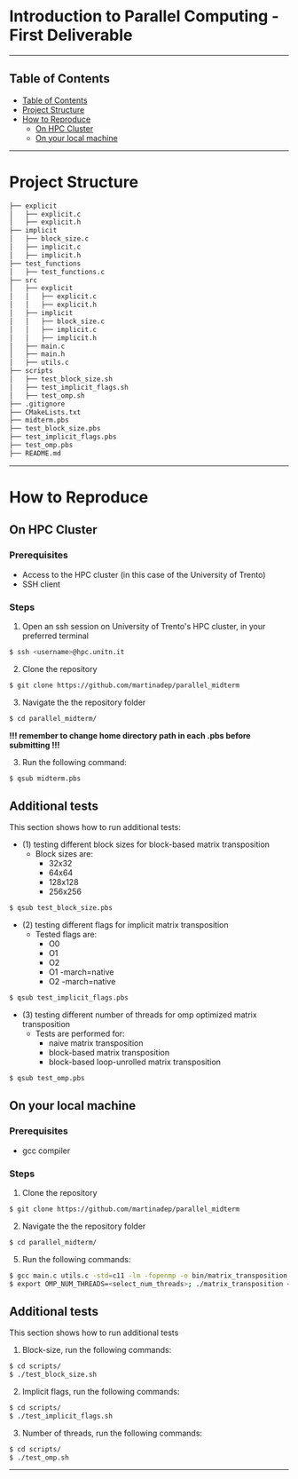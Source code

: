 # Introduction to Parallel Computing - First Deliverable
---

## Table of Contents

- [Table of Contents](#table-of-contents)
- [Project Structure](#project-structure)
- [How to Reproduce](#how-to-reproduce)
    - [On HPC Cluster](#on-hpc-cluster)
    - [On your local machine](#on-your-local-machine)
---

# Project Structure

```bash
├── explicit
│   ├── explicit.c
│   ├── explicit.h
├── implicit
│   ├── block_size.c
│   ├── implicit.c
│   ├── implicit.h
├── test_functions
│   ├── test_functions.c
├── src
│   ├── explicit
│   │   ├── explicit.c
│   │   ├── explicit.h
│   ├── implicit
│   │   ├── block_size.c
│   │   ├── implicit.c
│   │   ├── implicit.h
│   ├── main.c
│   ├── main.h
│   ├── utils.c
├── scripts
│   ├── test_block_size.sh
│   ├── test_implicit_flags.sh
│   ├── test_omp.sh
├── .gitignore
├── CMakeLists.txt
├── midterm.pbs
├── test_block_size.pbs
├── test_implicit_flags.pbs
├── test_omp.pbs
├── README.md
```
---

# How to Reproduce

## On HPC Cluster

### Prerequisites
- Access to the HPC cluster (in this case of the University of Trento)
- SSH client

### Steps
1. Open an ssh session on University of Trento's HPC cluster, in your preferred terminal
```bash
$ ssh <username>@hpc.unitn.it
```
2. Clone the repository
```bash
$ git clone https://github.com/martinadep/parallel_midterm
```
3. Navigate the the repository folder
```bash
$ cd parallel_midterm/
```

**!!! remember to change home directory path in each .pbs before submitting !!!**

3. Run the following command:
```bash
$ qsub midterm.pbs
```
## Additional tests
This section shows how to run additional tests:
- (1) testing different block sizes for block-based matrix transposition
  - Block sizes are:
    - 32x32
    - 64x64
    - 128x128
    - 256x256
```bash
$ qsub test_block_size.pbs
```
- (2) testing different flags for implicit matrix transposition
  - Tested flags are:
    - O0
    - O1
    - O2
    - O1 -march=native
    - O2 -march=native

```bash
$ qsub test_implicit_flags.pbs
```
- (3) testing different number of threads for omp optimized matrix transposition
    - Tests are performed for:
      - naive matrix transposition
      - block-based matrix transposition
      - block-based loop-unrolled matrix transposition

```bash
$ qsub test_omp.pbs
```

## On your local machine

### Prerequisites
- gcc compiler

### Steps
1. Clone the repository
```bash
$ git clone https://github.com/martinadep/parallel_midterm
```
2. Navigate the the repository folder
```bash
$ cd parallel_midterm/
```
5. Run the following commands:
```bash
$ gcc main.c utils.c -std=c11 -lm -fopenmp -o bin/matrix_transposition
$ export OMP_NUM_THREADS=<select_num_threads>; ./matrix_transposition <select_matrix_size>
```

## Additional tests
This section shows how to run additional tests
1. Block-size, run the following commands:
```bash
$ cd scripts/
$ ./test_block_size.sh
```
2. Implicit flags, run the following commands:
```bash
$ cd scripts/
$ ./test_implicit_flags.sh
```
3. Number of threads, run the following commands:
```bash
$ cd scripts/
$ ./test_omp.sh
```
---
